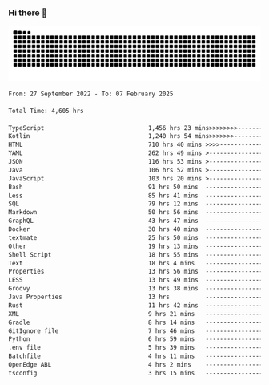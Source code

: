 ### Hi there 👋

<picture>
  <source media="(prefers-color-scheme: dark)" srcset="https://raw.githubusercontent.com/heyline/heyline/output/github-contribution-grid-snake-dark.svg">
  <source media="(prefers-color-scheme: light)" srcset="https://raw.githubusercontent.com/heyline/heyline/output/github-contribution-grid-snake.svg">
  <img alt="github contribution grid snake animation" src="https://raw.githubusercontent.com/heyline/heyline/output/github-contribution-grid-snake.svg">
</picture>

<!--START_SECTION:waka-->

```txt
From: 27 September 2022 - To: 07 February 2025

Total Time: 4,605 hrs

TypeScript                             1,456 hrs 23 mins>>>>>>>>-----------------   31.63 %
Kotlin                                 1,240 hrs 54 mins>>>>>>>------------------   26.95 %
HTML                                   710 hrs 40 mins >>>>---------------------   15.43 %
YAML                                   262 hrs 49 mins >------------------------   05.71 %
JSON                                   116 hrs 53 mins >------------------------   02.54 %
Java                                   106 hrs 52 mins >------------------------   02.32 %
JavaScript                             103 hrs 20 mins >------------------------   02.24 %
Bash                                   91 hrs 50 mins  -------------------------   01.99 %
Less                                   85 hrs 41 mins  -------------------------   01.86 %
SQL                                    79 hrs 12 mins  -------------------------   01.72 %
Markdown                               50 hrs 56 mins  -------------------------   01.11 %
GraphQL                                43 hrs 47 mins  -------------------------   00.95 %
Docker                                 30 hrs 40 mins  -------------------------   00.67 %
textmate                               25 hrs 50 mins  -------------------------   00.56 %
Other                                  19 hrs 13 mins  -------------------------   00.42 %
Shell Script                           18 hrs 55 mins  -------------------------   00.41 %
Text                                   18 hrs 4 mins   -------------------------   00.39 %
Properties                             13 hrs 56 mins  -------------------------   00.30 %
LESS                                   13 hrs 49 mins  -------------------------   00.30 %
Groovy                                 13 hrs 38 mins  -------------------------   00.30 %
Java Properties                        13 hrs          -------------------------   00.28 %
Rust                                   11 hrs 42 mins  -------------------------   00.25 %
XML                                    9 hrs 21 mins   -------------------------   00.20 %
Gradle                                 8 hrs 14 mins   -------------------------   00.18 %
GitIgnore file                         7 hrs 46 mins   -------------------------   00.17 %
Python                                 6 hrs 59 mins   -------------------------   00.15 %
.env file                              5 hrs 39 mins   -------------------------   00.12 %
Batchfile                              4 hrs 11 mins   -------------------------   00.09 %
OpenEdge ABL                           4 hrs 2 mins    -------------------------   00.09 %
tsconfig                               3 hrs 15 mins   -------------------------   00.07 %
```

<!--END_SECTION:waka-->

